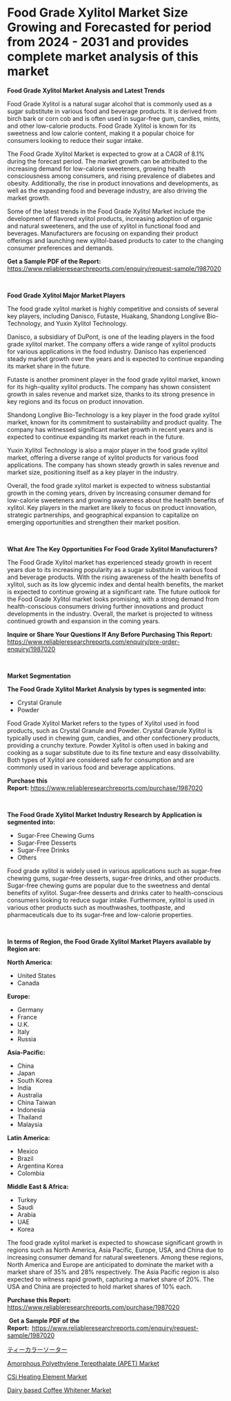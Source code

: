 <p><h1>Food Grade Xylitol Market Size Growing and Forecasted for period from 2024 - 2031 and provides complete market analysis of this market</h1></p><p><strong>Food Grade Xylitol Market Analysis and Latest Trends</strong></p>
<p><p>Food Grade Xylitol is a natural sugar alcohol that is commonly used as a sugar substitute in various food and beverage products. It is derived from birch bark or corn cob and is often used in sugar-free gum, candies, mints, and other low-calorie products. Food Grade Xylitol is known for its sweetness and low calorie content, making it a popular choice for consumers looking to reduce their sugar intake.</p><p>The Food Grade Xylitol Market is expected to grow at a CAGR of 8.1% during the forecast period. The market growth can be attributed to the increasing demand for low-calorie sweeteners, growing health consciousness among consumers, and rising prevalence of diabetes and obesity. Additionally, the rise in product innovations and developments, as well as the expanding food and beverage industry, are also driving the market growth.</p><p>Some of the latest trends in the Food Grade Xylitol Market include the development of flavored xylitol products, increasing adoption of organic and natural sweeteners, and the use of xylitol in functional food and beverages. Manufacturers are focusing on expanding their product offerings and launching new xylitol-based products to cater to the changing consumer preferences and demands.</p></p>
<p><strong>Get a Sample PDF of the Report:&nbsp;</strong> <a href="https://www.reliableresearchreports.com/enquiry/request-sample/1987020">https://www.reliableresearchreports.com/enquiry/request-sample/1987020</a></p>
<p>&nbsp;</p>
<p><strong>Food Grade Xylitol Major Market Players</strong></p>
<p><p>The food grade xylitol market is highly competitive and consists of several key players, including Danisco, Futaste, Huakang, Shandong Longlive Bio-Technology, and Yuxin Xylitol Technology. </p><p>Danisco, a subsidiary of DuPont, is one of the leading players in the food grade xylitol market. The company offers a wide range of xylitol products for various applications in the food industry. Danisco has experienced steady market growth over the years and is expected to continue expanding its market share in the future.</p><p>Futaste is another prominent player in the food grade xylitol market, known for its high-quality xylitol products. The company has shown consistent growth in sales revenue and market size, thanks to its strong presence in key regions and its focus on product innovation.</p><p>Shandong Longlive Bio-Technology is a key player in the food grade xylitol market, known for its commitment to sustainability and product quality. The company has witnessed significant market growth in recent years and is expected to continue expanding its market reach in the future.</p><p>Yuxin Xylitol Technology is also a major player in the food grade xylitol market, offering a diverse range of xylitol products for various food applications. The company has shown steady growth in sales revenue and market size, positioning itself as a key player in the industry.</p><p>Overall, the food grade xylitol market is expected to witness substantial growth in the coming years, driven by increasing consumer demand for low-calorie sweeteners and growing awareness about the health benefits of xylitol. Key players in the market are likely to focus on product innovation, strategic partnerships, and geographical expansion to capitalize on emerging opportunities and strengthen their market position.</p></p>
<p>&nbsp;</p>
<p><strong>What Are The Key Opportunities For Food Grade Xylitol Manufacturers?</strong></p>
<p><p>The Food Grade Xylitol market has experienced steady growth in recent years due to its increasing popularity as a sugar substitute in various food and beverage products. With the rising awareness of the health benefits of xylitol, such as its low glycemic index and dental health benefits, the market is expected to continue growing at a significant rate. The future outlook for the Food Grade Xylitol market looks promising, with a strong demand from health-conscious consumers driving further innovations and product developments in the industry. Overall, the market is projected to witness continued growth and expansion in the coming years.</p></p>
<p><strong>Inquire or Share Your Questions If Any Before Purchasing This Report:</strong> <a href="https://www.reliableresearchreports.com/enquiry/pre-order-enquiry/1987020">https://www.reliableresearchreports.com/enquiry/pre-order-enquiry/1987020</a></p>
<p>&nbsp;</p>
<p><strong>Market Segmentation</strong></p>
<p><strong>The Food Grade Xylitol Market Analysis by types is segmented into:</strong></p>
<p><ul><li>Crystal Granule</li><li>Powder</li></ul></p>
<p><p>Food Grade Xylitol Market refers to the types of Xylitol used in food products, such as Crystal Granule and Powder. Crystal Granule Xylitol is typically used in chewing gum, candies, and other confectionery products, providing a crunchy texture. Powder Xylitol is often used in baking and cooking as a sugar substitute due to its fine texture and easy dissolvability. Both types of Xylitol are considered safe for consumption and are commonly used in various food and beverage applications.</p></p>
<p><strong>Purchase this Report:&nbsp;</strong><a href="https://www.reliableresearchreports.com/purchase/1987020">https://www.reliableresearchreports.com/purchase/1987020</a></p>
<p>&nbsp;</p>
<p><strong>The Food Grade Xylitol Market Industry Research by Application is segmented into:</strong></p>
<p><ul><li>Sugar-Free Chewing Gums</li><li>Sugar-Free Desserts</li><li>Sugar-Free Drinks</li><li>Others</li></ul></p>
<p><p>Food grade xylitol is widely used in various applications such as sugar-free chewing gums, sugar-free desserts, sugar-free drinks, and other products. Sugar-free chewing gums are popular due to the sweetness and dental benefits of xylitol. Sugar-free desserts and drinks cater to health-conscious consumers looking to reduce sugar intake. Furthermore, xylitol is used in various other products such as mouthwashes, toothpaste, and pharmaceuticals due to its sugar-free and low-calorie properties.</p></p>
<p>&nbsp;</p>
<p><strong>In terms of Region, the Food Grade Xylitol Market Players available by Region are:</strong></p>
<p>
    <p> <strong> North America: </strong>
        <ul>
            <li>United States</li>
            <li>Canada</li>
        </ul>
        </p> 
    <p> <strong> Europe: </strong>
        <ul>
            <li>Germany</li>
            <li>France</li>
            <li>U.K.</li>
            <li>Italy</li>
            <li>Russia</li>
        </ul>
        </p> 
    <p> <strong> Asia-Pacific: </strong>
        <ul>
            <li>China</li>
            <li>Japan</li>
            <li>South Korea</li>
            <li>India</li>
            <li>Australia</li>
            <li>China Taiwan</li>
            <li>Indonesia</li>
            <li>Thailand</li>
            <li>Malaysia</li>
        </ul>
        </p> 
    <p> <strong> Latin America: </strong>
        <ul>
            <li>Mexico</li>
            <li>Brazil</li>
            <li>Argentina Korea</li>
            <li>Colombia</li>
        </ul>
        </p> 
    <p> <strong> Middle East & Africa: </strong>
        <ul>
            <li>Turkey</li>
            <li>Saudi</li>
            <li>Arabia</li>
            <li>UAE</li>
            <li>Korea</li>
        </ul>
    </p>
    </p>
<p><p>The food grade xylitol market is expected to showcase significant growth in regions such as North America, Asia Pacific, Europe, USA, and China due to increasing consumer demand for natural sweeteners. Among these regions, North America and Europe are anticipated to dominate the market with a market share of 35% and 28% respectively. The Asia Pacific region is also expected to witness rapid growth, capturing a market share of 20%. The USA and China are projected to hold market shares of 10% each.</p></p>
<p><strong>Purchase this Report: </strong><a href="https://www.reliableresearchreports.com/purchase/1987020">https://www.reliableresearchreports.com/purchase/1987020</a></p>
<p>&nbsp;<strong>Get a Sample PDF of the Report:&nbsp;&nbsp;</strong><a href="https://www.reliableresearchreports.com/enquiry/request-sample/1987020">https://www.reliableresearchreports.com/enquiry/request-sample/1987020</a></p>
<p><strong></strong></p>
<p><p><a href="https://medium.com/@lewisbechtelar1964/%E3%81%8A%E8%8C%B6%E3%81%AE%E8%89%B2%E9%81%B8%E5%88%A5%E6%A9%9F%E5%B8%82%E5%A0%B4%E3%81%AE%E8%A6%8F%E6%A8%A1%E3%81%A8%E5%B8%82%E5%A0%B4%E5%8B%95%E5%90%91-%E5%AE%8C%E5%85%A8%E3%81%AA%E6%A5%AD%E7%95%8C%E6%A6%82%E8%A6%81-2024%E5%B9%B4%E3%81%8B%E3%82%892031%E5%B9%B4%E3%81%BE%E3%81%A7-f49a2414f275">ティーカラーソーター</a></p><p><a href="https://github.com/josesg55/Market-Research-Report-List-1/blob/main/amorphous-polyethylene-terepthalate-apet-market.md">Amorphous Polyethylene Terepthalate (APET) Market</a></p><p><a href="https://circular-yam-9b9.notion.site/CSi-Heating-Element-Market-Size-Focuses-on-Market-Dynamics-In-Depth-Analysis-and-Future-Projections-606761f552af471bab642054ab04a476">CSi Heating Element Market</a></p><p><a href="https://view.publitas.com/reportprime-1/dairy-based-coffee-whitener-market-insights-market-players-and-forecast-till-2031/">Dairy based Coffee Whitener Market</a></p></p>